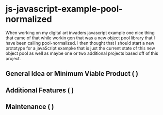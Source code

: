 # js-javascript-example-pool-normalized

When working on my digital art invaders javascript example one nice thing that came of that while workin gon that was a new object pool library that I have been calling pool-normalized. I then thought that I should start a new prototype for a javaScript exampke that is just the current state of this new object pool as well as maybe one or two additional projects based off of this project.


## General Idea or Minimum Viable Product ( )

## Additional Features (  )

## Maintenance (  )



